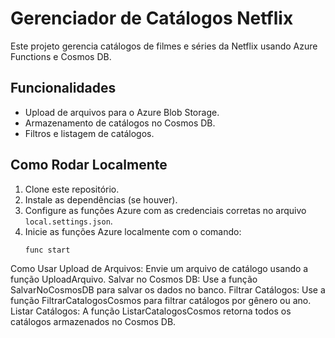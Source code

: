 # Gerenciador de Catálogos Netflix

Este projeto gerencia catálogos de filmes e séries da Netflix usando Azure Functions e Cosmos DB.

## Funcionalidades
- Upload de arquivos para o Azure Blob Storage.
- Armazenamento de catálogos no Cosmos DB.
- Filtros e listagem de catálogos.

## Como Rodar Localmente
1. Clone este repositório.
2. Instale as dependências (se houver).
3. Configure as funções Azure com as credenciais corretas no arquivo `local.settings.json`.
4. Inicie as funções Azure localmente com o comando:
   ```bash
   func start

Como Usar
Upload de Arquivos: Envie um arquivo de catálogo usando a função UploadArquivo.
Salvar no Cosmos DB: Use a função SalvarNoCosmosDB para salvar os dados no banco.
Filtrar Catálogos: Use a função FiltrarCatalogosCosmos para filtrar catálogos por gênero ou ano.
Listar Catálogos: A função ListarCatalogosCosmos retorna todos os catálogos armazenados no Cosmos DB.
